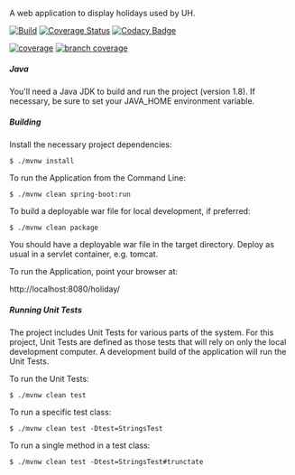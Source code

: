 A web application to display holidays used by UH.

[![Build](https://github.com/fduckart/uh-holiday-webapp-boot/actions/workflows/build-test.yml/badge.svg)](https://github.com/fduckart/uh-holiday-webapp-boot/actions/workflows/build-test.yml)
[![Coverage Status](https://coveralls.io/repos/github/fduckart/uh-holiday-webapp-boot/badge.svg)](https://coveralls.io/github/fduckart/uh-holiday-webapp-boot)
[![Codacy Badge](https://api.codacy.com/project/badge/Grade/d68ffad24e34410a9186edd61494a749)](https://www.codacy.com/app/fduckart/uh-holiday-webapp-boot?utm_source=github.com&amp;utm_medium=referral&amp;utm_content=fduckart/uh-holiday-webapp-boot&amp;utm_campaign=Badge_Grade)

[![coverage](../badges/jacoco.svg)](https://github.com/fduckart/uh-holiday-webapp-boot/actions/workflows/build.yml)
[![branch coverage](../badges/branches.svg)](https://github.com/fduckart/uh-holiday-webapp-boot/actions/workflows/build.yml)


##### Java
You'll need a Java JDK to build and run the project (version 1.8).
If necessary, be sure to set your JAVA_HOME environment variable.

##### Building
Install the necessary project dependencies:

    $ ./mvnw install

To run the Application from the Command Line:

    $ ./mvnw clean spring-boot:run

To build a deployable war file for local development, if preferred:

    $ ./mvnw clean package

You should have a deployable war file in the target directory.
Deploy as usual in a servlet container, e.g. tomcat.

To run the Application, point your browser at:

http://localhost:8080/holiday/


##### Running Unit Tests
The project includes Unit Tests for various parts of the system.
For this project, Unit Tests are defined as those tests that will
rely on only the local development computer.
A development build of the application will run the Unit Tests.

To run the Unit Tests:

    $ ./mvnw clean test

To run a specific test class:

    $ ./mvnw clean test -Dtest=StringsTest

To run a single method in a test class:

    $ ./mvnw clean test -Dtest=StringsTest#trunctate

